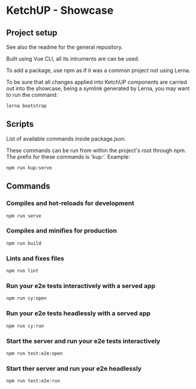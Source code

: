 # KetchUP - Showcase

## Project setup
See also the readme for the general repository.

Built using Vue CLI, all its intruments are can be used.

To add a package, use npm as if it was a common project not using Lerna.

To be sure that all changes applied into KetchUP components are carried out into the showcase,
being a symlink generated by Lerna, you may want to run the command:
```
lerna bootstrap
```

## Scripts
List of available commands inside package.json.

These commands can be run from within the project's root through npm.
The prefix for these commands is 'kup:'. Example:
```
npm run kup:serve
```

## Commands

### Compiles and hot-reloads for development
```
npm run serve
```

### Compiles and minifies for production
```
npm run build
```
### Lints and fixes files
```
npm run lint
```

### Run your e2e tests interactively with a served app
```
npm run cy:open

```
### Run your e2e tests headlessly with a served app
```
npm run cy:run

```

### Start the server and run your e2e tests interactively
```
npm run test:e2e:open
```
### Start ther server and run your e2e headlessly
```
npm run test:e2e:run
```
